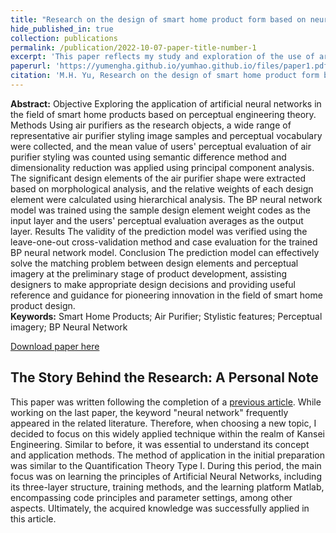 ```yaml
---
title: "Research on the design of smart home product form based on neural network"
hide_published_in: true
collection: publications
permalink: /publication/2022-10-07-paper-title-number-1
excerpt: 'This paper reflects my study and exploration of the use of artificial neural networks in product design, after mastering the Quantification Theory I and linear regression methods in affective engineering.'
paperurl: 'https://yumengha.github.io/yumhao.github.io/files/paper1.pdf'
citation: 'M.H. Yu, Research on the design of smart home product form based on neural network (2023).'
---
```

**Abstract:** Objective Exploring the application of artificial neural networks in the field of smart home products based on 
perceptual engineering theory. Methods Using air purifiers as the research objects, a wide range of representative air purifier styling image samples and perceptual vocabulary were collected, and the mean value of users' perceptual evaluation of air purifier styling was counted using semantic difference method and dimensionality reduction was applied using 
principal component analysis. The significant design elements of the air purifier shape were extracted based on morphological analysis, and the relative weights of each design element were calculated using hierarchical analysis. The BP neural network model was trained using the sample design element weight codes as the input layer and the users' perceptual 
evaluation averages as the output layer. Results The validity of the prediction model was verified using the leave-one-out 
cross-validation method and case evaluation for the trained BP neural network model. Conclusion The prediction model 
can effectively solve the matching problem between design elements and perceptual imagery at the preliminary stage of 
product development, assisting designers to make appropriate design decisions and providing useful reference and guidance for pioneering innovation in the field of smart home product design.  
**Keywords:** Smart Home Products; Air Purifier; Stylistic features; Perceptual imagery; BP Neural Network


[Download paper here](https://yumengha.github.io/yumhao.github.io/files/paper1.pdf)


## The Story Behind the Research: A Personal Note
This paper was written following the completion of a [previous article](https://yumengha.github.io/yumhao.github.io//publication/2022-10-08-paper-title-number-2). While working on the last paper, the keyword "neural network" frequently appeared in the related literature. Therefore, when choosing a new topic, I decided to focus on this widely applied technique within the realm of Kansei Engineering. Similar to before, it was essential to understand its concept and application methods. The method of application in the initial preparation was similar to the Quantification Theory Type I. During this period, the main focus was on learning the principles of Artificial Neural Networks, including its three-layer structure, training methods, and the learning platform Matlab, encompassing code principles and parameter settings, among other aspects. Ultimately, the acquired knowledge was successfully applied in this article.
